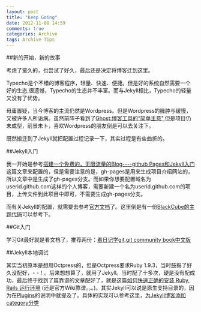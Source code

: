 ```yaml
---
layout: post
title: "Keep Going"
date: 2012-11-08 14:59
comments: true
categories: Archive
tags: Archive Tips
---
```


##新的开始，新的故事

考虑了蛮久的，也尝试了好久，最后还是决定将博客迁到这里。

Typecho是个不错的博客程序，轻量、快速、便捷。但是好的系统自然需要一个好的生态,很遗憾，Typecho的生态并不丰富。而与Jekyll相比，Typecho的轻量又没有了优势。

毋庸置疑，当今博客的主流仍然是Wordpress。但是Wordpress的臃肿与缓慢，又被许多人所诟病。虽然前阵子看到了[Ghost:博客工具的“简单主意"](http://www.ifanr.com/189450),但是项目仍未成型，前景未卜，喜欢Wordpress的朋友倒是可以去关注下。

既然搬迁到了Jekyll就把配置过程记录一下，其实过程是有些曲折的。

<!-- more -->
    
    
##Jekyll入门

我一开始是参考[搭建一个免费的，无限流量的Blog----github Pages和Jekyll入门](http://www.ruanyifeng.com/blog/2012/08/blogging_with_jekyll.html)这篇文章来配置的，但是需要注意的是，gh-pages是用来生成项目介绍网站的，所以文章中是生成了gh-pages分支。而如果你想要配置域名为userid.github.com这样的个人博客，需要新建一个名为userid.github.com的项目，上传文件到此项目中即可，不需要生成gh-pages分支。

而有关Jekyll的配置，就需要去参考[官方文档](https://github.com/mojombo/jekyll/wiki)了。这里倒是有一份[BlackCube的主题代码](https://github.com/pizn/blogTheme/tree/master/BlackCubeTheme)可以参考下。
    
    
##Git入门

学习Git最好就是看文档了，推荐两份：[看日记学git](http://roclinux.cn/?p=914),[git community book中文版](http://gitbook.liuhui998.com/)
    
    
##Jekyll本地调试

其实当初原本是想用Octpress的，但是Octpress要求Ruby 1.9.3，当时鼓捣了好久没配好，- -！。后来想想算了，就用了Jekyll。当时配了十多次，硬是没有配成功，最后终于找到了篇靠谱的文章配好了，就是这篇[如何快速正确的安装 Ruby, Rails 运行环境](http://ruby-china.org/wiki/install_ruby_guide) (还是官方Wiki靠谱。。。)。其实Jekyll可以说是原生支持目录的，因为在[Plugins](https://github.com/mojombo/jekyll/wiki/Plugins)的说明中就提及了。具体的实现可以参考这里，[为Jekyll博客添加category分类](https://github.com/mojombo/jekyll/wiki/Plugins)


